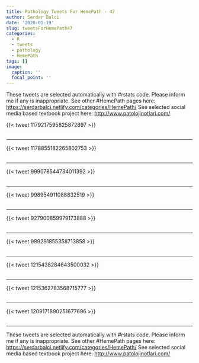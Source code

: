 ```yaml
---
title: Pathology Tweets For HemePath - 47
author: Serdar Balci
date: '2020-01-19'
slug: tweetsForHemePath47
categories:
  - R
  - tweets
  - pathology
  - HemePath
tags: []
image:
  caption: ''
  focal_point: ''
---
```



These tweets are selected automatically with #rstats code. Please inform me if any is inappropriate.
See other #HemePath pages here: https://serdarbalci.netlify.com/categories/HemePath/ 
See selected social media based textbook project here: http://www.patolojinotlari.com/

{{< tweet 1179217595825872897 >}}
<br>
<br>
<hr>
{{< tweet 1178855182265802753 >}}
<br>
<br>
<hr>
{{< tweet 999078544734011392 >}}
<br>
<br>
<hr>
{{< tweet 998954911088832519 >}}
<br>
<br>
<hr>
{{< tweet 927900859979173888 >}}
<br>
<br>
<hr>
{{< tweet 989291855358713858 >}}
<br>
<br>
<hr>
{{< tweet 1215438284643500032 >}}
<br>
<br>
<hr>
{{< tweet 1215362783568715777 >}}
<br>
<br>
<hr>
{{< tweet 1209171890251677696 >}}
<br>
<br>
<hr>


These tweets are selected automatically with #rstats code. Please inform me if any is inappropriate.
See other #HemePath pages here: https://serdarbalci.netlify.com/categories/HemePath/ 
See selected social media based textbook project here: http://www.patolojinotlari.com/
